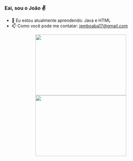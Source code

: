 ### Eai, sou o João ✌

- 🌱 Eu estou atualmente aprendendo: Java e HTML
- 📫 Como você pode me contatar: jemboaba17@gmail.com

<div align="center" style="padding-bottom: 2rem">
  <a href="https://github.com/JoaoVitor83">
  <img height="200em" width="300em" src="https://github-readme-stats.vercel.app/api?username=JoaoVitor83&show_icons=true&theme=midnight-purple&include_all_commits=true&count_private=true"/>
  <img height="200em" width="300em"src="https://github-readme-stats.vercel.app/api/top-langs/?username=JoaoVitor83&layout=compact&langs_count=7&theme=midnight-purple"/>
</div>
